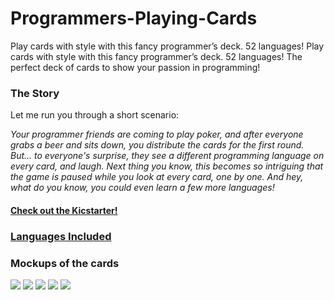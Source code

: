 # Programmers-Playing-Cards
Play cards with style with this fancy programmer’s deck. 52 languages! Play cards with style with this fancy programmer’s deck. 52 languages! The perfect deck of cards to show your passion in programming!


### The Story

Let me run you through a short scenario: 

*Your programmer friends are coming to play poker, and after everyone grabs a beer and sits down, you distribute the cards for the first round. But... to everyone's surprise, they see a different programming language on every card, and laugh. Next thing you know, this becomes so intriguing that the game is paused while you look at every card, one by one. And hey, what do you know, you could even learn a few more languages!*

#### [Check out the Kicstarter!](https://www.kickstarter.com/projects/2028771431/programming-playing-cards)


### [Languages Included](https://github.com/Bathlamos/Programmers-Playing-Cards/wiki)

### Mockups of the cards

<img src="http://coderlife.io/data/Jokers.png?rdn=0059">
<img src="http://coderlife.io/data/Hearts.png?rdn=0059"">
<img src="http://coderlife.io/data/Spades.png?rdn=0059"">
<img src="http://coderlife.io/data/Diamonds.png?rdn=0059"">
<img src="http://coderlife.io/data/Clubs.png?rdn=0059"">
